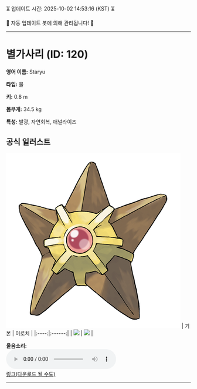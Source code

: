 
⏳ 업데이트 시간: 2025-10-02 14:53:16 (KST) ⏳

🤖 자동 업데이트 봇에 의해 관리됩니다! 🤖

---

# 별가사리 (ID: 120)
**영어 이름:** Staryu

**타입:** 물

**키:** 0.8 m

**몸무게:** 34.5 kg

**특성:** 발광, 자연회복, 애널라이즈

## 공식 일러스트
![](https://raw.githubusercontent.com/PokeAPI/sprites/master/sprites/pokemon/other/official-artwork/120.png)
| 기본 | 이로치 |
|:----:|:------:|
| <img src="http://play.pokemonshowdown.com/sprites/ani/staryu.gif" width="200"> | <img src="http://play.pokemonshowdown.com/sprites/ani-shiny/staryu.gif" width="200"> |

**울음소리:**<br><audio controls src="https://raw.githubusercontent.com/PokeAPI/cries/main/cries/pokemon/latest/120.ogg"></audio><br> [링크(다운로드 될 수도)](https://raw.githubusercontent.com/PokeAPI/cries/main/cries/pokemon/latest/120.ogg)


---
